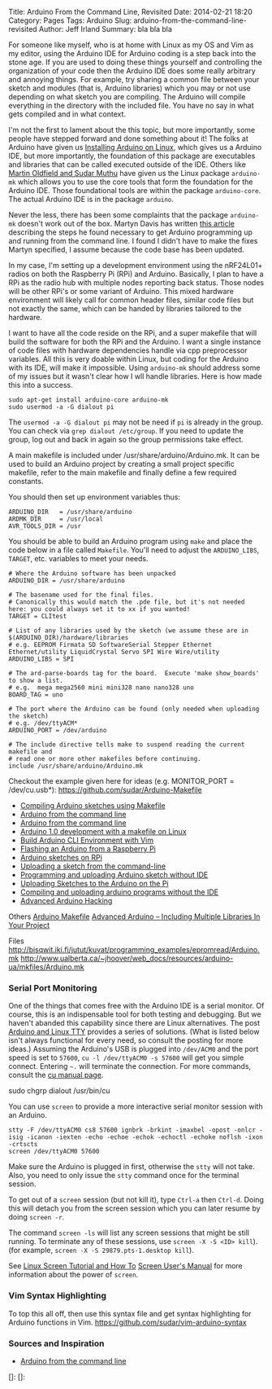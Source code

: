Title: Arduino From the Command Line, Revisited
Date: 2014-02-21 18:20
Category: Pages
Tags: Arduino
Slug: arduino-from-the-command-line-revisited
Author: Jeff Irland
Summary: bla bla bla

For someone like myself, who is at home with Linux as my OS and Vim as my editor,
using the Arduino IDE for Arduino coding is a step back into the stone age.
If you are used to doing these things yourself and controlling the organization of your code
then the Arduino IDE does some really arbitrary and annoying things.
For example, try sharing a common file between your sketch and modules (that is, Arduino libraries)
which you may or not use depending on what sketch you are compiling.
The Arduino will compile everything in the directory with the included file.
You have no say in what gets compiled and in what context.

I'm not the first to lament about the this topic, but more importantly, some people
have stepped forward and done something about it!
The folks at Arduino have given us [Installing Arduino on Linux][01], which gives us
a Arduino IDE, but more importantly, the foundation of this package are executables and libraries
that can be called executed outside of the IDE.
Others like [Martin Oldfield and Sudar Muthu][02] have given us the Linux package `arduino-mk`
which allows you to use the core tools that form the foundation for the Arduino IDE.
Those foundational tools are within the package `arduino-core`.
The actual Arduino IDE is in the package `arduino`.

Never the less, there has been some complaints that the package `arduino-mk` doesn't work out of the box.
Martyn Davis has written [this article][03] describing the steps he found necessary
to get Arduino programming up and running from the command line.
I found I didn't have to make the fixes Martyn specified, I assume because the code base has been updated.

In my case, I'm setting up a development environment
using the nRF24L01+ radios on both the Raspberry Pi (RPi) and Arduino.
Basically, I plan to have a RPi as the radio hub with multiple nodes reporting back status.
Those nodes will be other RPi's or some variant of Arduino.
This mixed hardware environment will likely call for common header files,
similar code files but not exactly the same, which can be handed by libraries tailored to the hardware.

I want to have all the code reside on the RPi,
and a super makefile that will build the software for both the RPi and the Arduino.
I want a single instance of code files with hardware dependencies handle via cpp preprocessor variables.
All this is very doable within Linux, but coding for the Arduino with its IDE, will make it impossible.
Using `arduino-mk` should address some of my issues but it wasn't clear how I wll handle libraries.
Here is how made this into a success.

```
sudo apt-get install arduino-core arduino-mk
sudo usermod -a -G dialout pi
```
The `usermod -a -G dialout pi` may not be need if `pi` is already in the group.
You can check via `grep dialout /etc/group`.
If you need to update the group, log out and back in again so the group permissions take effect.

A main makefile is included under /usr/share/arduino/Arduino.mk. It can be used to build an Arduino project by creating a small project specific makefile, refer to the main makefile and finally define a few required constants. 

You should then set up environment variables thus:

```
ARDUINO_DIR   = /usr/share/arduino
ARDMK_DIR     = /usr/local
AVR_TOOLS_DIR = /usr
```

You should be able to build an Arduino program using `make` and place the code
below in a file called `Makefile`.
You'll need to adjust the `ARDUINO_LIBS`, `TARGET`, etc. variables to meet your needs.

```
# Where the Arduino software has been unpacked
ARDUINO_DIR = /usr/share/arduino

# The basename used for the final files.
# Canonically this would match the .pde file, but it's not needed here: you could always set it to xx if you wanted!
TARGET = CLItest

# List of any libraries used by the sketch (we assume these are in $(ARDUINO_DIR)/hardware/libraries 
# e.g. EEPROM Firmata SD SoftwareSerial Stepper Ethernet Ethernet/utility LiquidCrystal Servo SPI Wire Wire/utility
ARDUINO_LIBS = SPI

# The ard-parse-boards tag for the board.  Execute 'make show_boards' to show a list.
# e.g.  mega mega2560 mini mini328 nano nano328 uno
BOARD_TAG = uno

# The port where the Arduino can be found (only needed when uploading the sketch)
# e.g. /dev/ttyACM*
ARDUINO_PORT = /dev/arduino

# The include directive tells make to suspend reading the current makefile and
# read one or more other makefiles before continuing.
include /usr/share/arduino/Arduino.mk
```

Checkout the example given here for ideas (e.g. MONITOR_PORT = /dev/cu.usb*): https://github.com/sudar/Arduino-Makefile

* [Compiling Arduino sketches using Makefile](http://hardwarefun.com/tutorials/compiling-arduino-sketches-using-makefile)
* [Arduino from the command line](http://blag.pseudoberries.com/post/1036381516/arduino-from-the-command-line)
* [Arduino from the command line](http://www.themgames.net/arduino-from-the-command-line/)
* [Arduino 1.0 development with a makefile on Linux](http://www.itopen.it/2012/02/12/arduino-1-0-development-with-a-makefile/)
* [Build Arduino CLI Environment with Vim](http://arduinoexplained.blogspot.com/2012/10/build-arduino-cli-environment-with-vim.html)
* [Flashing an Arduino from a Raspberry Pi](http://blog.hekkers.net/2013/11/02/flashing-an-arduino-from-a-raspberry-pi/)
* [Arduino sketches on RPi](http://jeelabs.org/2013/01/17/arduino-sketches-on-rpi/)
* [Uploading a sketch from the command-line](http://www.jamesrobertson.eu/blog/2012/sep/20/uploading-a-sketch-from-the-comman.html)
* [Programming and uploading Arduino sketch without IDE](http://www.linuxcircle.com/2013/05/15/programming-and-uploading-arduino-sketch-without-ide/)
* [Uploading Sketches to the Arduino on the Pi](http://www.deanmao.com/2012/08/10/uploading-sketches-to-the-arduino-on-the-pi/)
* [Compiling and uploading arduino programs without the IDE](http://www.vascop.com/compiling-and-uploading-arduino-programs-without-the-ide.html)
* [Advanced Arduino Hacking](http://pragprog.com/magazines/2011-04/advanced-arduino-hacking)

Others
[Arduino Makefile](http://ed.am/dev/make/arduino-mk)
[Advanced Arduino – Including Multiple Libraries In Your Project](http://provideyourown.com/2011/advanced-arduino-including-multiple-libraries/)

Files
http://bisqwit.iki.fi/jutut/kuvat/programming_examples/epromread/Arduino.mk
http://www.ualberta.ca/~jhoover/web_docs/resources/arduino-ua/mkfiles/Arduino.mk


### Serial Port Monitoring
One of the things that comes free with the Arduino IDE is a serial monitor.
Of course, this is an indispensable tool for both testing and debugging.
But we haven't abanded this capability since there are Linux alternatives.
The post [Arduino and Linux TTY][04] provides a series of solutions.
(What is listed below isn't always functional for every need, so consult the posting for more ideas.)
Assuming the Arduino's USB is plugged into `/dev/ACM0` and the port speed is set to `57600`,
`cu -l /dev/ttyACM0 -s 57600` will get you simple connect. 
Entering `~.` will terminate the connection.
For more commands, consult the [cu manual page][07].

sudo chgrp dialout /usr/bin/cu

You can use `screen` to provide a more interactive serial monitor session with an Arduino.

```
stty -F /dev/ttyACM0 cs8 57600 ignbrk -brkint -imaxbel -opost -onlcr -isig -icanon -iexten -echo -echoe -echok -echoctl -echoke noflsh -ixon -crtscts
screen /dev/ttyACM0 57600
``` 

Make sure the Arduino is plugged in first, otherwise the `stty` will not take.
Also, you need to only issue the `stty` command once for the terminal session.

To get out of a `screen` session (but not kill it), type `Ctrl-a` then `Ctrl-d`.
Doing this will detach you from the screen session which you can later resume by doing `screen -r`.

The command `screen -ls` will list any screen sessions that might be still running.
To terminate any of these sessions, use  `screen -X -S <ID> kill`).
(for example, `screen -X -S 29879.pts-1.desktop kill`).

See [Linux Screen Tutorial and How To][05]
[Screen User's Manual][06] for more information about the power of `screen`.


### Vim Syntax Highlighting
To top this all off, then use this syntax file and get syntax highlighting for Arduino functions in Vim.
https://github.com/sudar/vim-arduino-syntax


### Sources and Inspiration
* [Arduino from the command line](http://www.mjoldfield.com/atelier/2009/02/arduino-cli.html)


[01]:http://playground.arduino.cc/Learning/Linux
[02]:http://www.mjoldfield.com/atelier/2009/02/arduino-cli.html
[03]:http://www.martyndavis.com/?p=335
[04]:http://playground.arduino.cc/Interfacing/LinuxTTY
[05]:http://www.rackaid.com/resources/linux-screen-tutorial-and-how-to/
[06]:http://www.gnu.org/software/screen/manual/screen.html#Overview
[07]:http://linux.die.net/man/1/cu
[]:
[]:
